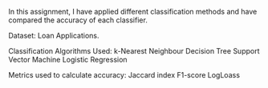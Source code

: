 In this assignment, I have applied different classification methods and have compared the accuracy of each classifier.

Dataset: Loan Applications.

Classification Algorithms Used:
k-Nearest Neighbour
Decision Tree
Support Vector Machine
Logistic Regression

Metrics used to calculate accuracy:
Jaccard index
F1-score
LogLoass
